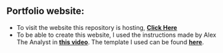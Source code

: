 ## Portfolio website:

- To visit the website this repository is hosting, __[Click Here](https://fawzy-almatary.github.io/)__
- To be able to create this website, I used the instructions made by Alex The Analyst in __[this video](https://www.youtube.com/watch?v=ocdwh0KYeUs)__. The template I used can be found __[here](https://html5up.net/prologue)__.
